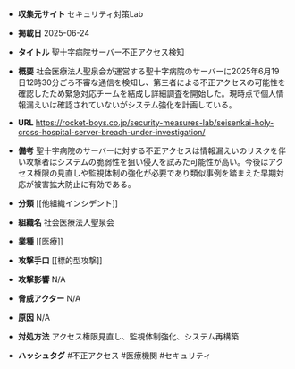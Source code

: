 - **収集元サイト**
セキュリティ対策Lab

- **掲載日**
2025-06-24

- **タイトル**
聖十字病院サーバー不正アクセス検知

- **概要**
社会医療法人聖泉会が運営する聖十字病院のサーバーに2025年6月19日12時30分ごろ不審な通信を検知し、第三者による不正アクセスの可能性を確認したため緊急対応チームを結成し詳細調査を開始した。現時点で個人情報漏えいは確認されていないがシステム強化を計画している。

- **URL**
https://rocket-boys.co.jp/security-measures-lab/seisenkai-holy-cross-hospital-server-breach-under-investigation/

- **備考**
聖十字病院のサーバーに対する不正アクセスは情報漏えいのリスクを伴い攻撃者はシステムの脆弱性を狙い侵入を試みた可能性が高い。今後はアクセス権限の見直しや監視体制の強化が必要であり類似事例を踏まえた早期対応が被害拡大防止に有効である。

- **分類**
[[他組織インシデント]]

- **組織名**
社会医療法人聖泉会

- **業種**
[[医療]]

- **攻撃手口**
[[標的型攻撃]]

- **攻撃影響**
N/A

- **脅威アクター**
N/A

- **原因**
N/A

- **対処方法**
アクセス権限見直し、監視体制強化、システム再構築

- **ハッシュタグ**
#不正アクセス #医療機関 #セキュリティ
